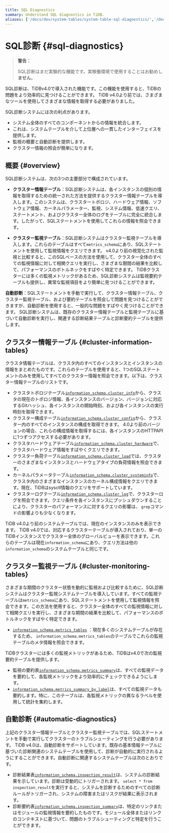 ```yaml
---
title: SQL Diagnostics
summary: Understand SQL diagnostics in TiDB.
aliases: ['/docs/dev/system-tables/system-table-sql-diagnostics/','/docs/dev/reference/system-databases/sql-diagnosis/','/docs/dev/system-tables/system-table-sql-diagnosis/','/tidb/dev/system-table-sql-diagnostics/','/tidb/dev/check-cluster-status-using-sql-statements','/docs/dev/check-cluster-status-using-sql-statements/','/docs/dev/reference/performance/check-cluster-status-using-sql-statements/']
---
```


# SQL診断 {#sql-diagnostics}

> <strong>警告：</strong>
>
> SQL診断はまだ実験的な機能です。実稼働環境で使用することはお勧めし<strong>ません</strong>。

SQL診断は、TiDBv4.0で導入された機能です。この機能を使用すると、TiDBの問題をより効率的に見つけることができます。 TiDB v4.0より前では、さまざまなツールを使用してさまざまな情報を取得する必要がありました。

SQL診断システムには次の利点があります。

-   システム全体のすべてのコンポーネントからの情報を統合します。
-   これは、システムテーブルを介して上位層への一貫したインターフェイスを提供します。
-   監視の概要と自動診断を提供します。
-   クラスター情報の照会が簡単になります。

## 概要 {#overview}

SQL診断システムは、次の3つの主要部分で構成されています。

-   <strong>クラスター情報テーブル</strong>：SQL診断システムは、各インスタンスの個別の情報を取得するための統一された方法を提供するクラスター情報テーブルを導入します。このシステムは、クラスタートポロジ、ハードウェア情報、ソフトウェア情報、カーネルパラメーター、監視、システム情報、低速クエリ、ステートメント、およびクラスター全体のログをテーブルに完全に統合します。したがって、SQLステートメントを使用してこれらの情報を照会できます。

-   <strong>クラスター監視テーブル</strong>：SQL診断システムはクラスター監視テーブルを導入します。これらのテーブルはすべて`metrics_schema`にあり、SQLステートメントを使用して監視情報をクエリできます。 v4.0より前の視覚化された監視と比較すると、このSQLベースの方法を使用して、クラスター全体のすべての監視情報に対して相関クエリを実行し、さまざまな期間の結果を比較して、パフォーマンスのボトルネックをすばやく特定できます。 TiDBクラスターには多くの監視メトリックがあるため、SQL診断システムは監視要約テーブルも提供し、異常な監視項目をより簡単に見つけることができます。

<strong>自動診断</strong>：SQLステートメントを手動で実行して、クラスター情報テーブル、クラスター監視テーブル、および要約テーブルを照会して問題を見つけることができますが、自動診断を使用すると、一般的な問題をすばやく見つけることができます。 SQL診断システムは、既存のクラスター情報テーブルと監視テーブルに基づいて自動診断を実行し、関連する診断結果テーブルと診断要約テーブルを提供します。

## クラスター情報テーブル {#cluster-information-tables}

クラスタ情報テーブルは、クラスタ内のすべてのインスタンスとインスタンスの情報をまとめたものです。これらのテーブルを使用すると、1つのSQLステートメントのみを使用してすべてのクラスター情報を照会できます。以下は、クラスター情報テーブルのリストです。

-   クラスタトポロジテーブル[`information_schema.cluster_info`](/information-schema/information-schema-cluster-info.md)から、クラスタの現在のトポロジ情報、各インスタンスのバージョン、バージョンに対応するGitハッシュ、各インスタンスの開始時刻、および各インスタンスの実行時刻を取得できます。
-   クラスター構成テーブル[`information_schema.cluster_config`](/information-schema/information-schema-cluster-config.md)から、クラスター内のすべてのインスタンスの構成を取得できます。 4.0より前のバージョンの場合、これらの構成情報を取得するには、各インスタンスのHTTPAPIに1つずつアクセスする必要があります。
-   クラスタハードウェアテーブル[`information_schema.cluster_hardware`](/information-schema/information-schema-cluster-hardware.md)で、クラスタハードウェア情報をすばやくクエリできます。
-   クラスター負荷テーブル[`information_schema.cluster_load`](/information-schema/information-schema-cluster-load.md)では、クラスターのさまざまなインスタンスとハードウェアタイプの負荷情報を照会できます。
-   カーネルパラメータテーブル[`information_schema.cluster_systeminfo`](/information-schema/information-schema-cluster-systeminfo.md)で、クラスタ内のさまざまなインスタンスのカーネル構成情報をクエリできます。現在、TiDBはsysctl情報のクエリをサポートしています。
-   クラスターログテーブル[`information_schema.cluster_log`](/information-schema/information-schema-cluster-log.md)で、クラスターログを照会できます。クエリ条件を各インスタンスにプッシュダウンすることにより、クラスターのパフォーマンスに対するクエリの影響は、 `grep`コマンドの影響よりも少なくなります。

TiDB v4.0より前のシステムテーブルでは、現在のインスタンスのみを表示できます。 TiDB v4.0では、対応するクラスターテーブルが導入されており、単一のTiDBインスタンスでクラスター全体のグローバルビューを表示できます。これらのテーブルは現在`information_schema`にあり、クエリ方法は他の`information_schema`のシステムテーブルと同じです。

## クラスター監視テーブル {#cluster-monitoring-tables}

さまざまな期間のクラスター状態を動的に監視および比較するために、SQL診断システムはクラスター監視システムテーブルを導入しています。すべての監視テーブルは`metrics_schema`にあり、SQLステートメントを使用して監視情報を照会できます。この方法を使用すると、クラスター全体のすべての監視情報に対して相関クエリを実行し、さまざまな期間の結果を比較して、パフォーマンスのボトルネックをすばやく特定できます。

-   [`information_schema.metrics_tables`](/information-schema/information-schema-metrics-tables.md) ：現在多くのシステムテーブルが存在するため、 `information_schema.metrics_tables`のテーブルでこれらの監視テーブルのメタ情報を照会できます。

TiDBクラスターには多くの監視メトリックがあるため、TiDBはv4.0で次の監視要約テーブルを提供します。

-   監視の要約表[`information_schema.metrics_summary`](/information-schema/information-schema-metrics-summary.md)は、すべての監視データを要約して、各監視メトリックをより効率的にチェックできるようにします。
-   [`information_schema.metrics_summary_by_label`](/information-schema/information-schema-metrics-summary.md)は、すべての監視データも要約します。特に、このテーブルは、各監視メトリックの異なるラベルを使用して統計を集約します。

## 自動診断 {#automatic-diagnostics}

上記のクラスター情報テーブルとクラスター監視テーブルでは、SQLステートメントを手動で実行してクラスターのトラブルシューティングを行う必要があります。 TiDB v4.0は、自動診断をサポートしています。既存の基本情報テーブルに基づいた診断関連のシステムテーブルを使用して、診断が自動的に実行されるようにすることができます。自動診断に関連するシステムテーブルは次のとおりです。

-   診断結果表[`information_schema.inspection_result`](/information-schema/information-schema-inspection-result.md)は、システムの診断結果を示しています。診断は受動的にトリガーされます。 `select * from inspection_result`を実行すると、システムを診断するためのすべての診断ルールがトリガーされ、システムの障害またはリスクが結果に表示されます。
-   診断要約表[`information_schema.inspection_summary`](/information-schema/information-schema-inspection-summary.md)は、特定のリンクまたはモジュールの監視情報を要約したものです。モジュール全体またはリンクのコンテキストに基づいて、問題のトラブルシューティングと特定を行うことができます。
